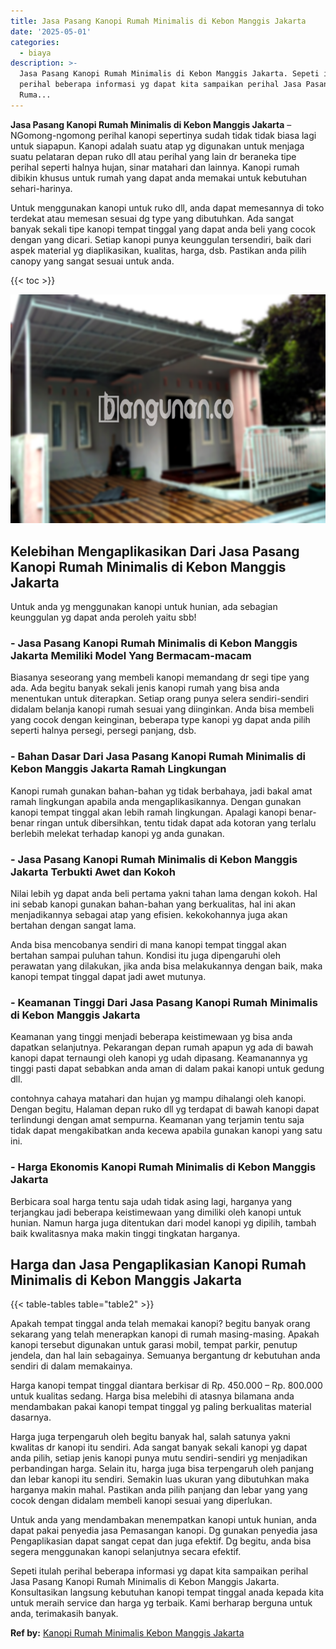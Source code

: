 ```yaml
---
title: Jasa Pasang Kanopi Rumah Minimalis di Kebon Manggis Jakarta
date: '2025-05-01'
categories:
  - biaya
description: >-
  Jasa Pasang Kanopi Rumah Minimalis di Kebon Manggis Jakarta. Sepeti itulah
  perihal beberapa informasi yg dapat kita sampaikan perihal Jasa Pasang Kanopi
  Ruma...
---
```


**Jasa Pasang Kanopi Rumah Minimalis di Kebon Manggis Jakarta** – NGomong-ngomong perihal kanopi sepertinya sudah tidak tidak biasa lagi untuk siapapun. Kanopi adalah suatu atap yg digunakan untuk menjaga suatu pelataran depan ruko dll atau perihal yang lain dr beraneka tipe perihal seperti halnya hujan, sinar matahari dan lainnya. Kanopi rumah dibikin khusus untuk rumah yang dapat anda memakai untuk kebutuhan sehari-harinya.

Untuk menggunakan kanopi untuk ruko dll, anda dapat memesannya di toko terdekat atau memesan sesuai dg type yang dibutuhkan. Ada sangat banyak sekali tipe kanopi tempat tinggal yang dapat anda beli yang cocok dengan yang dicari. Setiap kanopi punya keunggulan tersendiri, baik dari aspek material yg diaplikasikan, kualitas, harga, dsb. Pastikan anda pilih canopy yang sangat sesuai untuk anda.

{{< toc >}}

![Jasa Pasang Kanopi Rumah Minimalis di Kebon Manggis Jakarta](/images/harga-kanopi-minimalis-45.png)

## Kelebihan Mengaplikasikan Dari Jasa Pasang Kanopi Rumah Minimalis di Kebon Manggis Jakarta

Untuk anda yg menggunakan kanopi untuk hunian, ada sebagian keunggulan yg dapat anda peroleh yaitu sbb!

### \- Jasa Pasang Kanopi Rumah Minimalis di Kebon Manggis Jakarta Memiliki Model Yang Bermacam-macam

Biasanya seseorang yang membeli kanopi memandang dr segi tipe yang ada. Ada begitu banyak sekali jenis kanopi rumah yang bisa anda menentukan untuk diterapkan. Setiap orang punya selera sendiri-sendiri didalam belanja kanopi rumah sesuai yang diinginkan. Anda bisa membeli yang cocok dengan keinginan, beberapa type kanopi yg dapat anda pilih seperti halnya persegi, persegi panjang, dsb.

### \- Bahan Dasar Dari Jasa Pasang Kanopi Rumah Minimalis di Kebon Manggis Jakarta Ramah Lingkungan

Kanopi rumah gunakan bahan-bahan yg tidak berbahaya, jadi bakal amat ramah lingkungan apabila anda mengaplikasikannya. Dengan gunakan kanopi tempat tinggal akan lebih ramah lingkungan. Apalagi kanopi benar-benar ringan untuk dibersihkan, tentu tidak dapat ada kotoran yang terlalu berlebih melekat terhadap kanopi yg anda gunakan.

### \- Jasa Pasang Kanopi Rumah Minimalis di Kebon Manggis Jakarta Terbukti Awet dan Kokoh

Nilai lebih yg dapat anda beli pertama yakni tahan lama dengan kokoh. Hal ini sebab kanopi gunakan bahan-bahan yang berkualitas, hal ini akan menjadikannya sebagai atap yang efisien. kekokohannya juga akan bertahan dengan sangat lama.

Anda bisa mencobanya sendiri di mana kanopi tempat tinggal akan bertahan sampai puluhan tahun. Kondisi itu juga dipengaruhi oleh perawatan yang dilakukan, jika anda bisa melakukannya dengan baik, maka kanopi tempat tinggal dapat jadi awet mutunya.

### \- Keamanan Tinggi Dari Jasa Pasang Kanopi Rumah Minimalis di Kebon Manggis Jakarta

Keamanan yang tinggi menjadi beberapa keistimewaan yg bisa anda dapatkan selanjutnya. Pekarangan depan rumah apapun yg ada di bawah kanopi dapat ternaungi oleh kanopi yg udah dipasang. Keamanannya yg tinggi pasti dapat sebabkan anda aman di dalam pakai kanopi untuk gedung dll.

contohnya cahaya matahari dan hujan yg mampu dihalangi oleh kanopi. Dengan begitu, Halaman depan ruko dll yg terdapat di bawah kanopi dapat terlindungi dengan amat sempurna. Keamanan yang terjamin tentu saja tidak dapat mengakibatkan anda kecewa apabila gunakan kanopi yang satu ini.

### \- Harga Ekonomis Kanopi Rumah Minimalis di Kebon Manggis Jakarta

Berbicara soal harga tentu saja udah tidak asing lagi, harganya yang terjangkau jadi beberapa keistimewaan yang dimiliki oleh kanopi untuk hunian. Namun harga juga ditentukan dari model kanopi yg dipilih, tambah baik kwalitasnya maka makin tinggi tingkatan harganya.

## Harga dan Jasa Pengaplikasian Kanopi Rumah Minimalis di Kebon Manggis Jakarta

{{< table-tables table="table2" >}}

Apakah tempat tinggal anda telah memakai kanopi? begitu banyak orang sekarang yang telah menerapkan kanopi di rumah masing-masing. Apakah kanopi tersebut digunakan untuk garasi mobil, tempat parkir, penutup jendela, dan hal lain sebagainya. Semuanya bergantung dr kebutuhan anda sendiri di dalam memakainya.

Harga kanopi tempat tinggal diantara berkisar di Rp. 450.000 – Rp. 800.000 untuk kualitas sedang. Harga bisa melebihi di atasnya bilamana anda mendambakan pakai kanopi tempat tinggal yg paling berkualitas material dasarnya.

Harga juga terpengaruh oleh begitu banyak hal, salah satunya yakni kwalitas dr kanopi itu sendiri. Ada sangat banyak sekali kanopi yg dapat anda pilih, setiap jenis kanopi punya mutu sendiri-sendiri yg menjadikan perbandingan harga. Selain itu, harga juga bisa terpengaruh oleh panjang dan lebar kanopi itu sendiri. Semakin luas ukuran yang dibutuhkan maka harganya makin mahal. Pastikan anda pilih panjang dan lebar yang yang cocok dengan didalam membeli kanopi sesuai yang diperlukan.

Untuk anda yang mendambakan menempatkan kanopi untuk hunian, anda dapat pakai penyedia jasa Pemasangan kanopi. Dg gunakan penyedia jasa Pengaplikasian dapat sangat cepat dan juga efektif. Dg begitu, anda bisa segera menggunakan kanopi selanjutnya secara efektif.

Sepeti itulah perihal beberapa informasi yg dapat kita sampaikan perihal Jasa Pasang Kanopi Rumah Minimalis di Kebon Manggis Jakarta. Konsultasikan langsung kebutuhan kanopi tempat tinggal anada kepada kita untuk meraih service dan harga yg terbaik. Kami berharap berguna untuk anda, terimakasih banyak.

**Ref by:**  [Kanopi Rumah Minimalis Kebon Manggis Jakarta](https://id.wikipedia.org/wiki/Kanopi)
